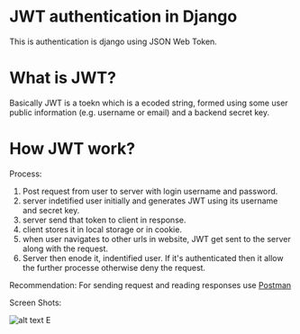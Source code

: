 # JWT authentication in Django

This is authentication is django using JSON Web Token.

# What is JWT?
Basically JWT is a toekn which is a ecoded string, formed using some user public information (e.g. username or email) and a backend secret key.

# How JWT work?
Process:
1. Post request from user to server with login username and password.
2. server indetified user initially and generates JWT using its username and secret key.
3. server send that token to client in response.
4. client stores it in local storage or in cookie.
5. when user navigates to other urls in website, JWT get sent to the server along with the request.
6. Server then enode it, indentified user. If it's authenticated then it allow the further processe otherwise deny the request.

Recommendation: For sending request and reading responses use <a href="https://www.getpostman.com/">Postman</a>

Screen Shots:

![alt text](https://raw.githubusercontent.com/username/projectname/branch/path/to/img.png)
E
